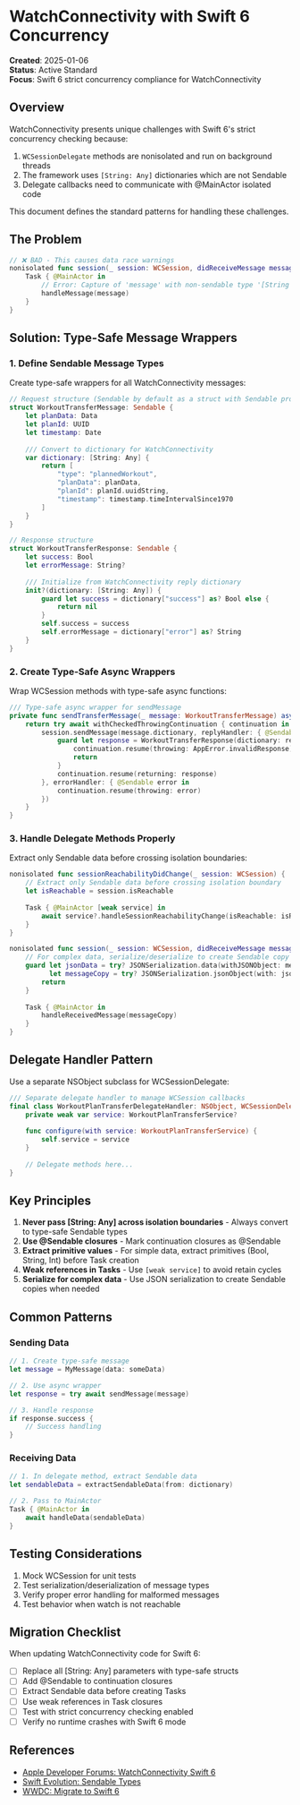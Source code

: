 # WatchConnectivity with Swift 6 Concurrency

**Created**: 2025-01-06  
**Status**: Active Standard  
**Focus**: Swift 6 strict concurrency compliance for WatchConnectivity

## Overview

WatchConnectivity presents unique challenges with Swift 6's strict concurrency checking because:
1. `WCSessionDelegate` methods are nonisolated and run on background threads
2. The framework uses `[String: Any]` dictionaries which are not Sendable
3. Delegate callbacks need to communicate with @MainActor isolated code

This document defines the standard patterns for handling these challenges.

## The Problem

```swift
// ❌ BAD - This causes data race warnings
nonisolated func session(_ session: WCSession, didReceiveMessage message: [String: Any]) {
    Task { @MainActor in
        // Error: Capture of 'message' with non-sendable type '[String : Any]'
        handleMessage(message)
    }
}
```

## Solution: Type-Safe Message Wrappers

### 1. Define Sendable Message Types

Create type-safe wrappers for all WatchConnectivity messages:

```swift
// Request structure (Sendable by default as a struct with Sendable properties)
struct WorkoutTransferMessage: Sendable {
    let planData: Data
    let planId: UUID
    let timestamp: Date
    
    /// Convert to dictionary for WatchConnectivity
    var dictionary: [String: Any] {
        return [
            "type": "plannedWorkout",
            "planData": planData,
            "planId": planId.uuidString,
            "timestamp": timestamp.timeIntervalSince1970
        ]
    }
}

// Response structure
struct WorkoutTransferResponse: Sendable {
    let success: Bool
    let errorMessage: String?
    
    /// Initialize from WatchConnectivity reply dictionary
    init?(dictionary: [String: Any]) {
        guard let success = dictionary["success"] as? Bool else {
            return nil
        }
        self.success = success
        self.errorMessage = dictionary["error"] as? String
    }
}
```

### 2. Create Type-Safe Async Wrappers

Wrap WCSession methods with type-safe async functions:

```swift
/// Type-safe async wrapper for sendMessage
private func sendTransferMessage(_ message: WorkoutTransferMessage) async throws -> WorkoutTransferResponse {
    return try await withCheckedThrowingContinuation { continuation in
        session.sendMessage(message.dictionary, replyHandler: { @Sendable reply in
            guard let response = WorkoutTransferResponse(dictionary: reply) else {
                continuation.resume(throwing: AppError.invalidResponse)
                return
            }
            continuation.resume(returning: response)
        }, errorHandler: { @Sendable error in
            continuation.resume(throwing: error)
        })
    }
}
```

### 3. Handle Delegate Methods Properly

Extract only Sendable data before crossing isolation boundaries:

```swift
nonisolated func sessionReachabilityDidChange(_ session: WCSession) {
    // Extract only Sendable data before crossing isolation boundary
    let isReachable = session.isReachable
    
    Task { @MainActor [weak service] in
        await service?.handleSessionReachabilityChange(isReachable: isReachable)
    }
}

nonisolated func session(_ session: WCSession, didReceiveMessage message: [String: Any]) {
    // For complex data, serialize/deserialize to create Sendable copy
    guard let jsonData = try? JSONSerialization.data(withJSONObject: message),
          let messageCopy = try? JSONSerialization.jsonObject(with: jsonData) as? [String: Any] else {
        return
    }
    
    Task { @MainActor in
        handleReceivedMessage(messageCopy)
    }
}
```

## Delegate Handler Pattern

Use a separate NSObject subclass for WCSessionDelegate:

```swift
/// Separate delegate handler to manage WCSession callbacks
final class WorkoutPlanTransferDelegateHandler: NSObject, WCSessionDelegate {
    private weak var service: WorkoutPlanTransferService?
    
    func configure(with service: WorkoutPlanTransferService) {
        self.service = service
    }
    
    // Delegate methods here...
}
```

## Key Principles

1. **Never pass [String: Any] across isolation boundaries** - Always convert to type-safe Sendable types
2. **Use @Sendable closures** - Mark continuation closures as @Sendable
3. **Extract primitive values** - For simple data, extract primitives (Bool, String, Int) before Task creation
4. **Weak references in Tasks** - Use `[weak service]` to avoid retain cycles
5. **Serialize for complex data** - Use JSON serialization to create Sendable copies when needed

## Common Patterns

### Sending Data
```swift
// 1. Create type-safe message
let message = MyMessage(data: someData)

// 2. Use async wrapper
let response = try await sendMessage(message)

// 3. Handle response
if response.success {
    // Success handling
}
```

### Receiving Data
```swift
// 1. In delegate method, extract Sendable data
let sendableData = extractSendableData(from: dictionary)

// 2. Pass to MainActor
Task { @MainActor in
    await handleData(sendableData)
}
```

## Testing Considerations

1. Mock WCSession for unit tests
2. Test serialization/deserialization of message types
3. Verify proper error handling for malformed messages
4. Test behavior when watch is not reachable

## Migration Checklist

When updating WatchConnectivity code for Swift 6:

- [ ] Replace all [String: Any] parameters with type-safe structs
- [ ] Add @Sendable to continuation closures
- [ ] Extract Sendable data before creating Tasks
- [ ] Use weak references in Task closures
- [ ] Test with strict concurrency checking enabled
- [ ] Verify no runtime crashes with Swift 6 mode

## References

- [Apple Developer Forums: WatchConnectivity Swift 6](https://developer.apple.com/forums/thread/771525)
- [Swift Evolution: Sendable Types](https://github.com/apple/swift-evolution/blob/main/proposals/0302-concurrent-value-and-concurrent-closures.md)
- [WWDC: Migrate to Swift 6](https://developer.apple.com/videos/play/wwdc2024/10169/)